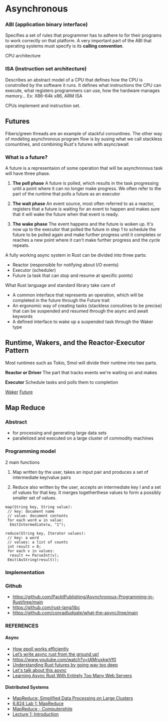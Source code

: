 # Asynchronous

### ABI (application binary interface)
Specifies a set of rules that programmer has to adhere to for their programs to work correctly on that platform.
A very important part of the ABI that operating systems must specify is its **calling convention**.

CPU architecture

### ISA (instruction set architecture)
Describes an abstract model of a CPU that defines how the CPU is constrolled by the software it runs.
It defines what instructions the CPU can execute, what registers programmers can use, how the hardware manages memory...
Ex: X86-64k x86, ARM ISA

CPUs implement and instruction set. 

## Futures

Fibers/green threads are an example of stackful corountines.
The other way of modeling asynchronous program flow is by susing what we call stackless corountines, and combining Rust's futures with async/await

### What is a future?

A future is a representaion of some operation that will be asynchronous task will have three phase. 

1. **The poll phase**
A future is polled, which results in the task progressing until a point where it can no longer make progress.
We often refer to the part of the runtime that polls a future as an executor


2. **The wait phase**
An event source, most often referred to as a reactor, registers that a future is waiting for an event to happen and makes sure that it will wake the future when that event is ready.


3. **The wake phase**
The event happens and the future is woken up. It's now up to the executor that polled the future in step 1 to schedule the future to be polled again and make further progress until it completes or reaches a new point where it can't make further progress and the cycle repeats.

A fully working async system in Rust can be divided into three parts:

- Reactor (responsible for notifying about I/O events)
- Executor (scheduler)
- Future (a task that can stop and resume at specific points)


What Rust language and standard library take care of

- A common interface that represents an operation, which will be completed in the future through the Future trait
- An ergonomic way of creating tasks (stackless coroutines to be precise) that can be suspended and resumed through the async and await keywords
- A defined interface to wake up a suspended task through the Waker type

## Runtime, Wakers, and the Reactor-Executor Pattern

Most runtimes such as Tokio, Smol  will divide their runtime into two parts.

**Reactor or Driver**
The part that tracks events we're waiting on and makes 

**Executor**
Schedule tasks and polls them to completion

[Waker](https://doc.rust-lang.org/std/task/struct.Waker.html)
[Future](https://doc.rust-lang.org/std/future/trait.Future.html)


## Map Reduce

### Abstract
- for processing and generating large data sets
- parallelized and executed on a large cluster of commodity machines

### Programming model
2 main functions

1. Map
	written by the user, takes an input pair and produces a set of intermediate key/value pairs

2. Reduce
	also written by the user, accepts an intermediate key I and a set of values for that key. It merges togetherthese values to form a possibly smaller set of values. 

```
map(String key, String value): 
 // key: document name
 // value: document contents
 for each word w in value:
  EmitIntermediate(w, "1");

reduce(String key, Iterator values):
 // key: a word
 // values: a list of counts
 int result = 0;
 for each v in values:
  result += ParseInt(v);
 Emit(AsString(result));
```

### Implementation


### Github
- https://github.com/PacktPublishing/Asynchronous-Programming-in-Rust/tree/main
- https://github.com/rust-lang/libc
- https://github.com/conradludgate/what-the-async/tree/main


### REFERENCES

#### Async
- [How epoll works efficiently](https://www.sobyte.net/post/2022-04/epoll-efficiently/)
- [Let’s write async rust from the ground up!](https://www.youtube.com/watch?v=7pU3gOVAeVQ&t=6s)
- https://www.youtube.com/watch?v=tAMruxkwVf0
- [Understanding Rust futures by going way too deep ](https://fasterthanli.me/articles/understanding-rust-futures-by-going-way-too-deep)
- [Let's talk about this async](https://conradludgate.com/posts/async)
- [Learning Async Rust With Entirely Too Many Web Servers](https://ibraheem.ca/posts/too-many-web-servers/)

#### Distributed Systems
- [MapReduce: Simplified Data Processing on Large Clusters](http://nil.csail.mit.edu/6.824/2020/papers/mapreduce.pdf)
- [6.824 Lab 1: MapReduce](http://nil.csail.mit.edu/6.824/2020/labs/lab-mr.html)
- [MapReduce - Computerphile](https://www.youtube.com/watch?v=cQP8WApzIQQ)
- [Lecture 1: Introduction](https://www.youtube.com/watch?v=cQP8WApzIQQ)
